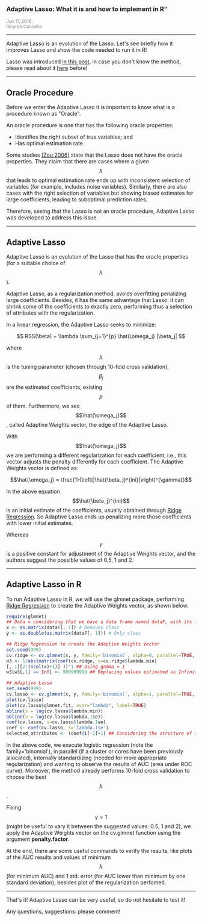 ### Adaptive Lasso: What it is and how to implement in R"

<span class="glyphicon glyphicon-calendar" aria-hidden="true"></span> <small style="color:gray">Jun 17, 2016</small><br/>
<span class="glyphicon glyphicon-user" aria-hidden="true"></span> <small style="color:gray">Ricardo Carvalho</small><br/>

---

Adaptive Lasso is an evolution of the Lasso. Let's see briefly how it improves Lasso and show the code needed to run it in R!

Lasso was introduced <a href='../../html/page?content/blog/2016-06-14-How-to-use-Ridge-Regression-and-Lasso-in-R'>in this post</a>, in case you don't know the method, please read about it <a href='../../html/page?content/blog/2016-06-14-How-to-use-Ridge-Regression-and-Lasso-in-R'>here</a> before!

---

## Oracle Procedure

Before we enter the Adaptive Lasso it is important to know what is a procedure known as "Oracle".

An oracle procedure is one that has the following oracle properties:

- Identifies the right subset of true variables; and
- Has optimal estimation rate.

Some studies <a href='http://pages.cs.wisc.edu/~shao/stat992/zou2006.pdf'>(Zou 2006)</a> state that the Lasso does not have the oracle properties. They claim that there are cases where a given $$\lambda$$ that leads to optimal estimation rate ends up with inconsistent selection of variables (for example, includes noise variables). Similarly, there are also cases with the right selection of variables but showing biased estimates for large coefficients, leading to suboptimal prediction rates.

Therefore, seeing that the Lasso is not an oracle procedure, Adaptive Lasso was developed to address this issue.

---

## Adaptive Lasso

Adaptive Lasso is an evolution of the Lasso that has the oracle properties (for a suitable choice of $$\lambda$$).

Adaptive Lasso, as a regularization method, avoids overfitting penalizing large coefficients. Besides, it has the same advantage that Lasso: it can shrink some of the coefficients to exactly zero, performing thus a selection of attributes with the regularization.

In a linear regression, the Adaptive Lasso seeks to minimize:

$$ RSS(\beta) + \lambda \sum_{j=1}^{p} \hat{\omega_j} |\beta_j| $$

where $$\lambda$$ is the tuning parameter (chosen through 10-fold cross validation), $$\beta_j$$ are the estimated coefficients, existing $$p$$ of them. Furthermore, we see $$\hat{\omega_j}$$, called Adaptive Weights vector, the edge of the Adaptive Lasso.

With $$\hat{\omega_j}$$ we are performing a different regularization for each coefficient, i.e., this vector adjusts the penalty differently for each coefficient. The Adaptive Weights vector is defined as:

$$\hat{\omega_j} = \frac{1}{\left(|\hat{\beta_j}^{ini}|\right)^{\gamma}}$$

In the above equation $$\hat{\beta_j}^{ini}$$ is an initial estimate of the coefficients, usually obtained through <a href='http://ricardoscr.github.io/how-to-use-ridge-and-lasso-in-r.html'>Ridge Regression</a>. So Adaptive Lasso ends up penalizing more those coefficients with lower initial estimates.

Whereas $$\gamma$$ is a positive constant for adjustment of the Adaptive Weights vector, and the authors suggest the possible values of 0.5, 1 and 2.

---

## Adaptive Lasso in R

To run Adaptive Lasso in R, we will use the glmnet package, performing <a href='http://ricardoscr.github.io/how-to-use-ridge-and-lasso-in-r.html'>Ridge Regression</a> to create the Adaptive Weights vector, as shown below.

```R
require(glmnet)
## Data = considering that we have a data frame named dataF, with its first column being the class
x <- as.matrix(dataF[,-1]) # Removes class
y <- as.double(as.matrix(dataF[, 1])) # Only class

## Ridge Regression to create the Adaptive Weights Vector
set.seed(999)
cv.ridge <- cv.glmnet(x, y, family='binomial', alpha=0, parallel=TRUE, standardize=TRUE)
w3 <- 1/abs(matrix(coef(cv.ridge, s=cv.ridge$lambda.min)
[, 1][2:(ncol(x)+1)] ))^1 ## Using gamma = 1
w3[w3[,1] == Inf] <- 999999999 ## Replacing values estimated as Infinite for 999999999

## Adaptive Lasso
set.seed(999)
cv.lasso <- cv.glmnet(x, y, family='binomial', alpha=1, parallel=TRUE, standardize=TRUE, type.measure='auc', penalty.factor=w3)
plot(cv.lasso)
plot(cv.lasso$glmnet.fit, xvar="lambda", label=TRUE)
abline(v = log(cv.lasso$lambda.min))
abline(v = log(cv.lasso$lambda.1se))
coef(cv.lasso, s=cv.lasso$lambda.1se)
coef <- coef(cv.lasso, s='lambda.1se')
selected_attributes <- (coef@i[-1]+1) ## Considering the structure of the data frame dataF as shown earlier
```

In the above code, we execute logistic regression (note the family='binomial'), in parallel (if a cluster or cores have been previously allocated), internally standardizing (needed for more appropriate regularization) and wanting to observe the results of AUC (area under ROC curve). Moreover, the method already performs 10-fold cross validation to choose the best $$\lambda$$.

Fixing $$\gamma = 1$$ (might be useful to vary it between the suggested values: 0.5, 1 and 2), we apply the Adaptive Weights vector on the cv.glmnet function using the argument **penalty.factor**.

At the end, there are some useful commands to verify the results, like plots of the AUC results and values of minimum $$\lambda$$ (for minimum AUC) and 1 std. error (for AUC lower than minimum by one standard deviation), besides plot of the regularization perfomed.

---

That's it! Adaptive Lasso can be very useful, so do not hesitate to test it!

Any questions, suggestions: please comment!
